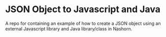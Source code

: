 JSON Object to Javascript and Java
==================================

A repo for containing an example of how to create a JSON object using an external Javascript library and Java library/class in Nashorn.
